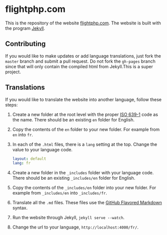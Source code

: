 # flightphp.com

This is the repository of the website [flightphp.com](http://flightphp.com).
The website is built with the program [Jekyll](https://jekyllrb.com/).

## Contributing

If you would like to make updates or add language translations, just fork
the `master` branch and submit a pull request. Do not fork the `gh-pages` branch
since that will only contain the compiled html from Jekyll.This is a super project.

## Translations

If you would like to translate the website into another language, follow these steps:

1. Create a new folder at the root level with the proper [ISO 639-1](http://www.loc.gov/standards/iso639-2/php/code_list.php)
code as the name. There should be an existing `en` folder for English.

2. Copy the contents of the `en` folder to your new folder. For example from `en` into `fr`.

3. In each of the `.html` files, there is a `lang` setting at the top. Change the value to your language code.

    ``` yaml
    layout: default
    lang: fr
    ```

4. Create a new folder in the `_includes` folder with your language code.
There should be an existing `_includes/en` folder for English.

5. Copy the contents of the `_includes/en` folder into your new folder. For example from `_includes/en` into `_includes/fr`.

6. Translate all the `.md` files. These files use the [GitHub Flavored Markdown](https://guides.github.com/features/mastering-markdown/) syntax.

7. Run the website through Jekyll, `jekyll serve --watch`.

8. Change the url to your language, `http://localhost:4000/fr/`.
